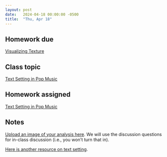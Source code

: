 ```yaml
---
layout: post
date:   2024-04-18 00:00:00 -0500
title:  "Thu, Apr 18"
---
```


## Homework due

[Visualizing Texture](https://viva.pressbooks.pub/openmusictheory/chapter/texture-in-pop-music#assignments)

## Class topic

[Text Setting in Pop Music](http://martiandances.com/text.pdf)

## Homework assigned

[Text Setting in Pop Music](https://viva.pressbooks.pub/app/uploads/sites/12/2024/01/WK-text-setting.pdf)

## Notes

[Upload an image of your analysis here](https://gmuedu-my.sharepoint.com/:f:/g/personal/mlavengo_gmu_edu/EjtuCHkVt-5Eq1xx1VdLxCoBUJm0TTi4m8UCqNa1QpQQMw). We will use the discussion questions for in-class discussion (i.e., you won’t turn that in).

[Here is another resource on text setting](https://pressbooks.macalester.digital/multimodalmusicianship/chapter/text-setting/).